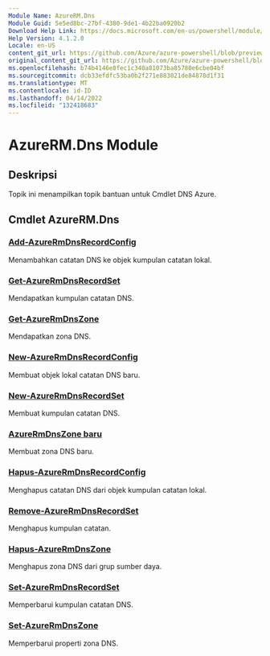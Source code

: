 ```yaml
---
Module Name: AzureRM.Dns
Module Guid: 5e5ed8bc-27bf-4380-9de1-4b22ba0920b2
Download Help Link: https://docs.microsoft.com/en-us/powershell/module/azurerm.dns
Help Version: 4.1.2.0
Locale: en-US
content_git_url: https://github.com/Azure/azure-powershell/blob/preview/src/ResourceManager/Dns/Commands.Dns/help/AzureRM.DNS.md
original_content_git_url: https://github.com/Azure/azure-powershell/blob/preview/src/ResourceManager/Dns/Commands.Dns/help/AzureRM.DNS.md
ms.openlocfilehash: b74b4146e8fec1c340a81073ba85780e6cbe04bf
ms.sourcegitcommit: dcb33efdfc53ba0b2f271e883021de84878d1f31
ms.translationtype: MT
ms.contentlocale: id-ID
ms.lasthandoff: 04/14/2022
ms.locfileid: "132418683"
---
```

# AzureRM.Dns Module
## Deskripsi
Topik ini menampilkan topik bantuan untuk Cmdlet DNS Azure.

## Cmdlet AzureRM.Dns
### [Add-AzureRmDnsRecordConfig](Add-AzureRmDnsRecordConfig.md)
Menambahkan catatan DNS ke objek kumpulan catatan lokal.

### [Get-AzureRmDnsRecordSet](Get-AzureRmDnsRecordSet.md)
Mendapatkan kumpulan catatan DNS.

### [Get-AzureRmDnsZone](Get-AzureRmDnsZone.md)
Mendapatkan zona DNS.

### [New-AzureRmDnsRecordConfig](New-AzureRmDnsRecordConfig.md)
Membuat objek lokal catatan DNS baru.

### [New-AzureRmDnsRecordSet](New-AzureRmDnsRecordSet.md)
Membuat kumpulan catatan DNS.

### [AzureRmDnsZone baru](New-AzureRmDnsZone.md)
Membuat zona DNS baru.

### [Hapus-AzureRmDnsRecordConfig](Remove-AzureRmDnsRecordConfig.md)
Menghapus catatan DNS dari objek kumpulan catatan lokal.

### [Remove-AzureRmDnsRecordSet](Remove-AzureRmDnsRecordSet.md)
Menghapus kumpulan catatan.

### [Hapus-AzureRmDnsZone](Remove-AzureRmDnsZone.md)
Menghapus zona DNS dari grup sumber daya.

### [Set-AzureRmDnsRecordSet](Set-AzureRmDnsRecordSet.md)
Memperbarui kumpulan catatan DNS.

### [Set-AzureRmDnsZone](Set-AzureRmDnsZone.md)
Memperbarui properti zona DNS.

